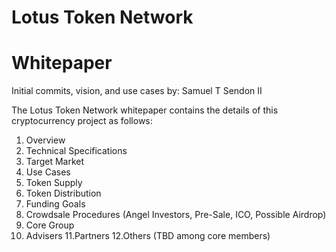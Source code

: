 # Lotus Token Network
# Whitepaper

Initial commits, vision, and use cases by: Samuel T Sendon II

The Lotus Token Network whitepaper contains the details of this cryptocurrency project as follows:

1. Overview
2. Technical Specifications
3. Target Market
4. Use Cases
5. Token Supply
6. Token Distribution
7. Funding Goals
8. Crowdsale Procedures (Angel Investors, Pre-Sale, ICO, Possible Airdrop)
9. Core Group
10. Advisers
11.Partners
12.Others (TBD among core members)
